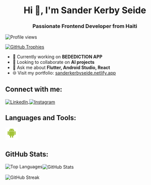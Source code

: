 <h1 align="center" id="dynamic-text" onload="typeAndDelete()">Hi 👋, I'm Sander Kerby Seide</h1>

<h3 align="center">Passionate Frontend Developer from Haiti</h3>

<p align="left"> 
  <img src="https://komarev.com/ghpvc/?username=sanderseide&label=Profile%20views&color=0e75b6&style=flat" alt="Profile views" />
</p>

<p align="left"> 
  <a href="https://github.com/ryo-ma/github-profile-trophy">
    <img src="https://github-profile-trophy.vercel.app/?username=sanderseide" alt="GitHub Trophies" />
  </a>
</p>


- 🔭 Currently working on **BEDEDICTION APP**
- 👯 Looking to collaborate on **AI projects**
- 💬 Ask me about **Flutter, Android Studio, React**
- 🌐 Visit my portfolio: [sanderkerbyseide.netlify.app](https://sanderkerbyseide.netlify.app/)

## Connect with me:
<p align="left">
  <a href="https://www.linkedin.com/in/sander-kerby-seide-918b982a9/" target="blank">
    <img align="center" src="https://raw.githubusercontent.com/rahuldkjain/github-profile-readme-generator/master/src/images/icons/Social/linked-in-alt.svg" alt="LinkedIn" height="30" width="40" />
  </a>
  <a href="https://www.instagram.com/ks_computer99/" target="blank">
    <img align="center" src="https://raw.githubusercontent.com/rahuldkjain/github-profile-readme-generator/master/src/images/icons/Social/instagram.svg" alt="Instagram" height="30" width="40" />
  </a>
</p>

## Languages and Tools:
<p align="left">
  <img src="https://raw.githubusercontent.com/devicons/devicon/master/icons/android/android-original-wordmark.svg" alt="Android" width="40" height="40"/>
  <!-- Add more icons for other languages and tools -->
</p>

## GitHub Stats:
<p align="left">
  <img align="left" src="https://github-readme-stats.vercel.app/api/top-langs?username=sanderseide&show_icons=true&locale=en&layout=compact" alt="Top Languages" />
</p>

<p align="left"> 
  <img align="center" src="https://github-readme-stats.vercel.app/api?username=sanderseide&show_icons=true&locale=en" alt="GitHub Stats" />
</p>

<p align="left"> 
  <img align="center" src="https://github-readme-streak-stats.herokuapp.com/?user=sanderseide&" alt="GitHub Streak" />
</p>
